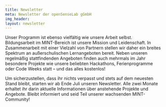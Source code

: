 ```yaml
---
title: Newsletter
meta: Newsletter der openSenseLab gGmbH 
img_header: 
layout: newsletter
---
```


Unser Programm ist ebenso vielfältig wie unsere Arbeit selbst. Bildungsarbeit im MINT-Bereich ist unsere Mission und Leidenschaft. In Zusammenarbeit mit einer Vielzahl von Partnern stellen wir daher ein breites Spektrum an außerschulischen Lernangeboten bereit. Neben unseren regelmäßig stattfindenden Angeboten finden auch mehrmals im Jahr besondere Projekte wie unsere beliebten Hackathons, Ferienprogramme oder Code Weeks statt – und das alles kostenlos!

Um sicherzustellen, dass ihr nichts verpasst und stets auf dem neuesten Stand bleibt, starten wir ab Ende Juli unseren Newsletter. Alle zwei Monate erhaltet ihr darin aktuelle Informationen über anstehende Projekte und Angebote. Bleibt informiert und seid Teil unserer wachsenden MINT-Community!
